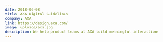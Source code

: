 ```yaml
---
date: 2018-06-08
title: AXA Digital Guidelines
company: AXA
link: https://design.axa.com/
image: uploads/axa.jpg
description: We help product teams at AXA build meaningful interactions and share best practices. Principles, tools, templates, components, advice – the one stop shop to create state of the art digital assets.
---
```

